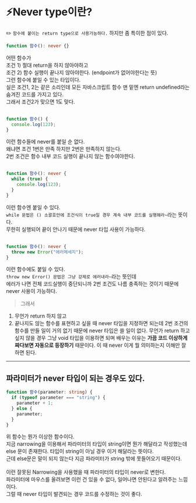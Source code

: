 # ⚡️Never type이란?

✏️ `함수에 붙이는 return type으로 사용가능하다.`
하지만 좀 특이한 점이 있다.

```ts
function 함수(): never {}
```

어떤 함수가</br>
조건 1) 절대 return을 하지 않아야하고</br>
조건 2) 함수 실행이 끝나지 않아야한다. (endpoint가 없어야한다는 뜻)</br>
그런 함수에 붙일 수 있는 타입이다.</br>
실은 조건1, 2는 같은 소리인데 모든 자바스크립트 함수 맨 밑엔 return undefined라는 숨겨진 코드를 가지고 있다.</br>
그래서 조건2가 맞으면 1도 맞다.</br>
</br>

```ts
function 함수() {
  console.log(123);
}
```

이런 함수들에 never를 붙일 순 없다.</br>
왜냐면 조건 1번은 만족 하지만 2번은 만족하지 않는다.</br>
2번 조건은 함수 내부 코드 실행이 끝나지 않는 함수여야한다.</br>
</br>

```ts
function 함수(): never {
  while (true) {
    console.log(123);
  }
}
```

이런 함수엔 붙일 수 있다.</br>
`while 문법은 () 소괄호안에 조건식이 true일 경우 계속 내부 코드를 실행해라~`라는 뜻이다.</br>
무한히 실행되어 끝이 안나기 때문에 never 타입 사용이 가능하다.</br>
</br>

```ts
function 함수(): never {
  throw new Error("에러메세지");
}
```

이런 함수에도 붙일 수 있다.</br>
`throw new Error() 문법은 그냥 강제로 에러내라~`라는 뜻인데</br>
에러가 나면 전체 코드실행이 중단되니까 2번 조건도 나름 충족하는 것이기 때문에</br>
never 사용이 가능하다.</br>

> 그래서

1. 무언가 return 하지 않고
2. 끝나지도 않는 함수를 표현하고 싶을 때 never 타입을 지정하면 되는데
   2번 조건의 함수를 만들 일이 거의 없기 때문에 never 타입은 쓸 일이 없다.
   무언가 return 하고싶지 않을 경우 그냥 void 타입을 이용하면 되며
   배우는 이유는 **가끔 코드 이상하게 짜다보면 자동으로 등장하기** 때문이다.
   이 때 never 이게 뭘 의미하는지 이해만 잘하면 된다.

---

## 파라미터가 never 타입이 되는 경우도 있다.

```ts
function 함수(parameter: string) {
  if (typeof parameter === "string") {
    parameter + 1;
  } else {
    parameter;
  }
}
```

위 함수는 뭔가 이상한 함수이다.</br>
지금 narrowing을 이용해서 파라미터의 타입이 string이면 뭔가 해달라고 작성했는데</br>
else 문이 존재한다. 타입이 string이 아닐 경우 이거 해달라는 뜻이다.</br>
근데 else문은 말이 되지 않는다 지금 파라미터가 string 밖에 못들어오기 때문이다.</br>
</br>
이런 잘못된 Narrowing을 사용했을 때 파라미터의 타입이 never로 변한다.</br>
파라미터에 마우스를 올려보면 이런 건 있을 수 없다, 일어나면 안된다고 알려주는 느낌이다.</br>
그럴 때 never 타입이 발견되는 경우 코드를 수정하는 것이 좋다.</br>
